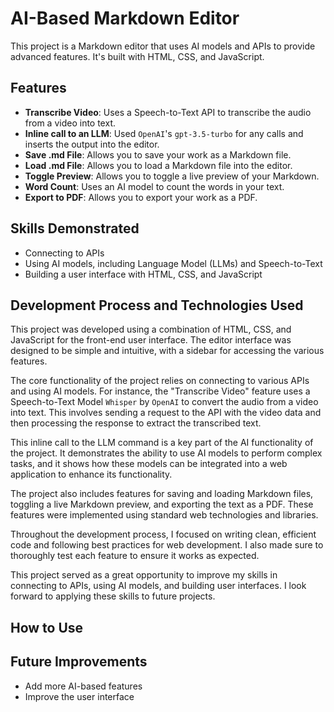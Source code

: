 # AI-Based Markdown Editor

This project is a Markdown editor that uses AI models and APIs to provide advanced features. It's built with HTML, CSS, and JavaScript.

## Features

- **Transcribe Video**: Uses a Speech-to-Text API to transcribe the audio from a video into text.
- **Inline call to an LLM**: Used `OpenAI`'s `gpt-3.5-turbo` for any calls and inserts the output into the editor. 
- **Save .md File**: Allows you to save your work as a Markdown file.
- **Load .md File**: Allows you to load a Markdown file into the editor.
- **Toggle Preview**: Allows you to toggle a live preview of your Markdown.
- **Word Count**: Uses an AI model to count the words in your text.
- **Export to PDF**: Allows you to export your work as a PDF.

## Skills Demonstrated

- Connecting to APIs
- Using AI models, including Language Model (LLMs) and Speech-to-Text
- Building a user interface with HTML, CSS, and JavaScript

## Development Process and Technologies Used

This project was developed using a combination of HTML, CSS, and JavaScript for the front-end user interface. The editor interface was designed to be simple and intuitive, with a sidebar for accessing the various features.

The core functionality of the project relies on connecting to various APIs and using AI models. For instance, the "Transcribe Video" feature uses a Speech-to-Text Model `Whisper` by `OpenAI` to convert the audio from a video into text. This involves sending a request to the API with the video data and then processing the response to extract the transcribed text.

This inline call to the LLM command is a key part of the AI functionality of the project. It demonstrates the ability to use AI models to perform complex tasks, and it shows how these models can be integrated into a web application to enhance its functionality.

The project also includes features for saving and loading Markdown files, toggling a live Markdown preview, and exporting the text as a PDF. These features were implemented using standard web technologies and libraries.

Throughout the development process, I focused on writing clean, efficient code and following best practices for web development. I also made sure to thoroughly test each feature to ensure it works as expected.

This project served as a great opportunity to improve my skills in connecting to APIs, using AI models, and building user interfaces. I look forward to applying these skills to future projects.
## How to Use




## Future Improvements

- Add more AI-based features
- Improve the user interface
